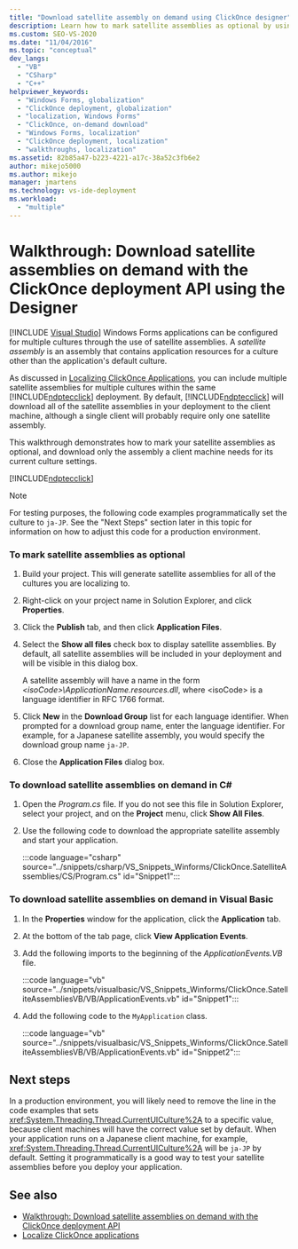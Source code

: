 ```yaml
---
title: "Download satellite assembly on demand using ClickOnce designer"
description: Learn how to mark satellite assemblies as optional by using Designer and download only the assembly a client machine needs for its current culture settings.
ms.custom: SEO-VS-2020
ms.date: "11/04/2016"
ms.topic: "conceptual"
dev_langs:
  - "VB"
  - "CSharp"
  - "C++"
helpviewer_keywords:
  - "Windows Forms, globalization"
  - "ClickOnce deployment, globalization"
  - "localization, Windows Forms"
  - "ClickOnce, on-demand download"
  - "Windows Forms, localization"
  - "ClickOnce deployment, localization"
  - "walkthroughs, localization"
ms.assetid: 82b85a47-b223-4221-a17c-38a52c3fb6e2
author: mikejo5000
ms.author: mikejo
manager: jmartens
ms.technology: vs-ide-deployment
ms.workload:
  - "multiple"
---
```

# Walkthrough: Download satellite assemblies on demand with the ClickOnce deployment API using the Designer

 [!INCLUDE [Visual Studio](~/includes/applies-to-version/vs-windows-only.md)]
Windows Forms applications can be configured for multiple cultures through the use of satellite assemblies. A *satellite assembly* is an assembly that contains application resources for a culture other than the application's default culture.

 As discussed in [Localizing ClickOnce Applications](../deployment/localizing-clickonce-applications.md), you can include multiple satellite assemblies for multiple cultures within the same [!INCLUDE[ndptecclick](../deployment/includes/ndptecclick_md.md)] deployment. By default, [!INCLUDE[ndptecclick](../deployment/includes/ndptecclick_md.md)] will download all of the satellite assemblies in your deployment to the client machine, although a single client will probably require only one satellite assembly.

 This walkthrough demonstrates how to mark your satellite assemblies as optional, and download only the assembly a client machine needs for its current culture settings.

 [!INCLUDE[ndptecclick](../deployment/includes/dotnet-support-application-deployment-api.md)]

> [!NOTE]
> For testing purposes, the following code examples programmatically set the culture to `ja-JP`. See the "Next Steps" section later in this topic for information on how to adjust this code for a production environment.

### To mark satellite assemblies as optional

1. Build your project. This will generate satellite assemblies for all of the cultures you are localizing to.

2. Right-click on your project name in Solution Explorer, and click **Properties**.

3. Click the **Publish** tab, and then click **Application Files**.

4. Select the **Show all files** check box to display satellite assemblies. By default, all satellite assemblies will be included in your deployment and will be visible in this dialog box.

     A satellite assembly will have a name in the form *\<isoCode>\ApplicationName.resources.dll*, where \<isoCode> is a language identifier in RFC 1766 format.

5. Click **New** in the **Download Group** list for each language identifier. When prompted for a download group name, enter the language identifier. For example, for a Japanese satellite assembly, you would specify the download group name `ja-JP`.

6. Close the **Application Files** dialog box.

### To download satellite assemblies on demand in C\#

1. Open the *Program.cs* file. If you do not see this file in Solution Explorer, select your project, and on the **Project** menu, click **Show All Files**.

2. Use the following code to download the appropriate satellite assembly and start your application.

     :::code language="csharp" source="../snippets/csharp/VS_Snippets_Winforms/ClickOnce.SatelliteAssemblies/CS/Program.cs" id="Snippet1":::

### To download satellite assemblies on demand in Visual Basic

1. In the **Properties** window for the application, click the **Application** tab.

2. At the bottom of the tab page, click **View Application Events**.

3. Add the following imports to the beginning of the *ApplicationEvents.VB* file.

     :::code language="vb" source="../snippets/visualbasic/VS_Snippets_Winforms/ClickOnce.SatelliteAssembliesVB/VB/ApplicationEvents.vb" id="Snippet1":::

4. Add the following code to the `MyApplication` class.

     :::code language="vb" source="../snippets/visualbasic/VS_Snippets_Winforms/ClickOnce.SatelliteAssembliesVB/VB/ApplicationEvents.vb" id="Snippet2":::

## Next steps
 In a production environment, you will likely need to remove the line in the code examples that sets <xref:System.Threading.Thread.CurrentUICulture%2A> to a specific value, because client machines will have the correct value set by default. When your application runs on a Japanese client machine, for example, <xref:System.Threading.Thread.CurrentUICulture%2A> will be `ja-JP` by default. Setting it programmatically is a good way to test your satellite assemblies before you deploy your application.

## See also
- [Walkthrough: Download satellite assemblies on demand with the ClickOnce deployment API](../deployment/walkthrough-downloading-satellite-assemblies-on-demand-with-the-clickonce-deployment-api.md)
- [Localize ClickOnce applications](../deployment/localizing-clickonce-applications.md)
